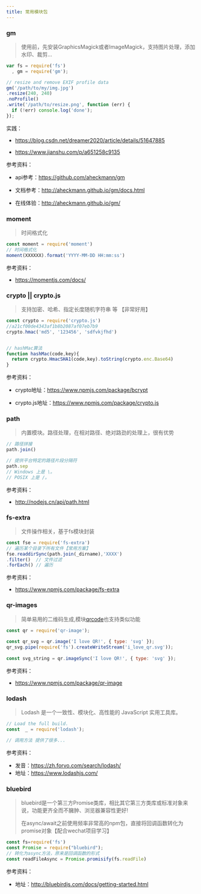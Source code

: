 ```yaml
---
title: 常用模块包
---
```



### gm

> 使用前，先安装GraphicsMagick或者ImageMagick，支持图片处理，添加水印、裁剪...

```js
var fs = require('fs')
  , gm = require('gm');

// resize and remove EXIF profile data
gm('/path/to/my/img.jpg')
.resize(240, 240)
.noProfile()
.write('/path/to/resize.png', function (err) {
  if (!err) console.log('done');
});
```

实践：

- <https://blog.csdn.net/dreamer2020/article/details/51647885>

- <https://www.jianshu.com/p/a651258c9135>

参考资料：


- api参考：<https://github.com/aheckmann/gm>

- 文档参考：<http://aheckmann.github.io/gm/docs.html>

- 在线体验：<http://aheckmann.github.io/gm/> 


### moment

> 时间格式化

```js
const moment = require('moment')
// 时间格式化
moment(XXXXXX).format('YYYY-MM-DD HH:mm:ss')
```

参考资料：

- <https://momentjs.com/docs/>

### crypto || crypto.js

> 支持加密、哈希、指定长度随机字符串 等 【非常好用】




```js
const crypto = require('crypto.js')
//a21cf00de4343af1b8b2087af07eb7b9
crypto.hmac('md5', '123456', 'sdfvkjfhd')


// hashMac算法
function hashMac(code,key){
  return crypto.HmacSHA1(code,key).toString(crypto.enc.Base64)
}
```

参考资料：

- crypto地址：<https://www.npmjs.com/package/bcrypt>

- crypto.js地址：<https://www.npmjs.com/package/crypto.js>

### path

> 内置模块。路径处理，在相对路径、绝对路劲的处理上，很有优势


```js
// 路径拼接
path.join()

// 提供平台特定的路径片段分隔符
path.sep
// Windows 上是 \。
// POSIX 上是 /。
```

参考资料：

- <http://nodejs.cn/api/path.html>

### fs-extra


> 文件操作相关，基于fs模块封装

```js
const fse = require('fs-extra')
// 遍历某个目录下所有文件【常用方案】
fse.readdirSync(path.join(_dirname),'XXXX')
.filter()  // 文件过滤
.forEach() // 遍历

```
参考资料：

- <https://www.npmjs.com/package/fs-extra>

### qr-images


> 简单易用的二维码生成,模块[qrcode](https://www.npmjs.com/package/qrcode)也支持类似功能

```js
const qr = require('qr-image');
 
const qr_svg = qr.image('I love QR!', { type: 'svg' });
qr_svg.pipe(require('fs').createWriteStream('i_love_qr.svg'));
 
const svg_string = qr.imageSync('I love QR!', { type: 'svg' });
```

参考资料：

- <https://www.npmjs.com/package/qr-image>


### lodash



> Lodash 是一个一致性、模块化、高性能的 JavaScript 实用工具库。


```js
// Load the full build.
const  _ = require('lodash');

// 调用方法 提供了很多...


```

参考资料：

- 发音：<https://zh.forvo.com/search/lodash/>
- 地址：<https://www.lodashjs.com/>


### bluebird


> bluebird是一个第三方Promise类库，相比其它第三方类库或标准对象来说，功能更齐全而不臃肿、浏览器兼容性更好!
>
> 在async/await之前使用频率非常高的npm包，直接将回调函数转化为promise对象【配合wechat项目学习】


```js
const fs=require('fs')
const Promise = require("bluebird");
// 转化为async方法，原来是回调函数的形式
const readFileAsync = Promise.promisify(fs.readFile)

```

参考资料：

- 地址：<http://bluebirdjs.com/docs/getting-started.html>
